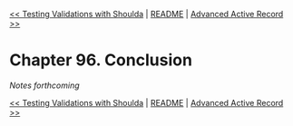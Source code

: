 [&lt;&lt; Testing Validations with Shoulda](ch95-testing-validations-with-shoulda.md) | [README](README.md) | [Advanced Active Record &gt;&gt;](ch97-advanced-active-record.md)

# Chapter 96. Conclusion

*Notes forthcoming*

[&lt;&lt; Testing Validations with Shoulda](ch95-testing-validations-with-shoulda.md) | [README](README.md) | [Advanced Active Record &gt;&gt;](ch97-advanced-active-record.md)